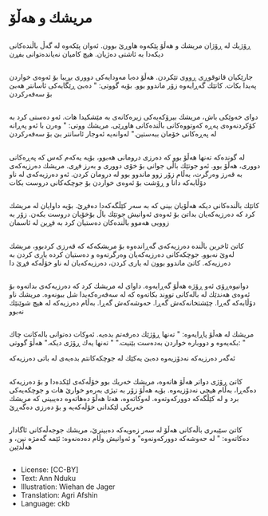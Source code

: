 # مریشك و هەڵۆ

##
ڕۆژیك لە ڕۆژان مریشك و هەڵۆ پێكەوە هاوڕێ بوون. ئەوان پێكەوە لە گەڵ باڵندەكانی دیكەدا بە ئاشتی دەژیان. هیچ كامیان نەیاندەتوانی بفڕن

##
جارێكیان قاتوقوڕی ڕووی تێكردن. هەڵۆ دەبا مەودایەكی دووری بڕیبا بۆ ئەوەی خواردن پەیدا بكات. كاتێك گەڕایەوە زۆر ماندوو بوو. بۆیە گووتی: " دەبێ ڕێگایەكی ئاسانتر هەبێ بۆ سەفەركردن

##
دوای خەوێكی باش، مریشك بیرۆكەیەكی زیرەكانەی بە مێشكیدا هات. ئەو دەستی كرد بە كۆكردنەوەی پەڕە كەوتووەكانی باڵندەكانی هاوڕێی. مریشك ووتی: " وەرن با ئەو پەڕانە لە پەڕەكانی خۆمان ببەستین." لەوانەیە ئەوجار ئاسانتر بێ بۆ سەفەركردن

##
لە گوندەكە تەنها هەڵۆ بوو كە دەرزی درومانی هەبوو، بۆیە یەكەم كەس كە پەڕەكانی دووری، هەڵۆ بوو. ئەو جوتێك باڵی جوانی بۆ خۆی دووری و بەرز فڕی. مریشك دەرزیەكەی بە قەرز وەرگرت، بەڵام زۆر زوو ماندوو بوو لە درومان كردن. ئەو دەرزیەكەی لە ناو دۆڵابەكە دانا و ڕۆشت بۆ ئەوەی خواردن بۆ جوچكەكانی دروست بكات

##
كاتێك باڵندەكانی دیكە هەڵۆیان بینی كە بە سەر كێڵگەكەدا دەفڕێ. بۆیە داوایان لە مریشك كرد كە دەرزیەكەیان بداتێ بۆ ئەوەی ئەوانیش جوتێك باڵ بۆخۆیان دروست بكەن. زۆر بە زوویی هەموو باڵندەكان دەستیان كرد بە فڕین لە ئاسمان

##
كاتێ ئاخرین باڵندە دەرزیەكەی گەڕاندەوە بۆ مریشكەكە كە قەرزی كردبوو، مریشك لەوێ نەبوو. جوچكەكانی دەرزیەكەیان وەرگرتەوە و دەستیان كردە یاری كردن بە دەرزیەكە. كاتێ ماندوو بوون لە یاری كردن، دەرزیەكەیان لە ناو خۆڵەكە فڕێ دا

##
دوانیوەڕۆی ئەو ڕۆژە هەڵۆ گەڕایەوە. داوای لە مریشك كرد كە دەرزیەكەی بداتەوە بۆ ئەوەی هەندێك لە بالەكانی تووند بكاتەوە كە لە سەفەرەكەیدا شل ببونەوە. مریشك ناو دۆڵابەكە گەڕا. چێشتخانەكەش گەڕا. حەوشەكەش گەڕا. بەڵام دەرزیەكە لە هیچ شوێنێك نەبوو

##
مریشك لە هەڵۆ پاڕایەوە: " تەنها ڕۆژێك دەرفەتم بدەیە. ئەوكات دەتوانی بالەكانت چاك بكەیەوە و دووبارە خواردن بەدەست بێنیت." " تەنها یەك ڕۆژی دیكە." هەڵۆ گووتی: "

 ئەگەر دەرزیەكە نەدۆزیەوە دەبێ یەكێك لە جوچكەكانتم بدەیەی لە باتی دەرزیەكە

##
كاتێ ڕۆژی دواتر هەڵۆ هاتەوە، مریشك خەریك بوو خۆڵەكەی لێكدەدا و بۆ دەرزیەكە دەگەڕا، بەڵام هیچی نەدۆزیەوە. بۆیە هەڵۆ زۆر بە تیژی بەرەو خوارێ هات و جوچكەیەكی برد و لە كێڵگەكە دووركەوتەوە. لەوكاتەوە، هەتا هەڵۆ دەهاتەوە دەیبینی كە مریشك خەریكی لێكدانی خۆڵەكەیە و بۆ دەرزی دەگەڕێ

##
كاتێ سێبەری باڵەكانی هەڵۆ لە سەر زەویەكە دەبینرێ، مریشك جوجەڵەكانی ئاگادار دەكاتەوە: " لە حەوشەكە دووركەونەوە" و ئەوانیش وڵام دەدەنەوە: ئێمە گەمژە نین، و هەڵدێین

##
* License: [CC-BY]
* Text: Ann Nduku
* Illustration: Wiehan de Jager
* Translation: Agri Afshin
* Language: ckb
